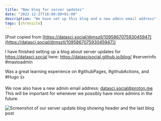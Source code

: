 ```yaml
---
title: "New blog for server updates"
date: "2022-12-27T18:00:00+01:00"
description: "We have set up this blog and a new admin email address"
tags: [chronicle]
---
```


[Post copied from [https://datasci.social/@mszll/109586707593045947](https://datasci.social/@mszll/109586707593045947)]

I have finished setting up a blog about server updates for https://datasci.social here: https://datascisocial.github.io/blog/ #serverinfo #mastoadmin  

Was a great learning experience on #githubPages, #githubActions, and #Hugo 👍  

We now also have a new admin email address: datasci.social@proton.me
This will be important for whenever we possibly have more admins in the future.

![Screenshot of our server update blog showing header and the last blog post](https://datascisocial.github.io/blog/images/blogscreenshot20221227.png "Screenshot of our server update blog showing header and the last blog post")